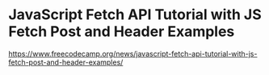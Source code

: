 # JavaScript Fetch API Tutorial with JS Fetch Post and Header Examples

<https://www.freecodecamp.org/news/javascript-fetch-api-tutorial-with-js-fetch-post-and-header-examples/>
